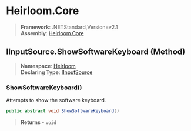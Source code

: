# Heirloom.Core

> **Framework**: .NETStandard,Version=v2.1  
> **Assembly**: [Heirloom.Core][0]

## IInputSource.ShowSoftwareKeyboard (Method)

> **Namespace**: [Heirloom][0]  
> **Declaring Type**: [IInputSource][1]

### ShowSoftwareKeyboard()

Attempts to show the software keyboard.

```cs
public abstract void ShowSoftwareKeyboard()
```

> **Returns** - `void`

[0]: ../../../Heirloom.Core.md
[1]: ../IInputSource.md
